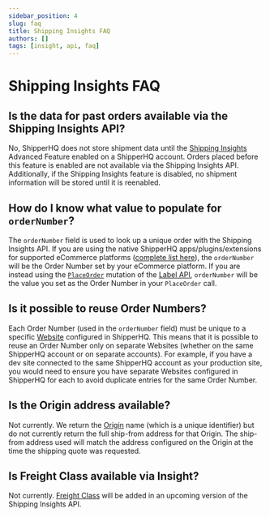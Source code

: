 ```yaml
---
sidebar_position: 4
slug: faq
title: Shipping Insights FAQ
authors: []
tags: [insight, api, faq]
---
```


# Shipping Insights FAQ

## Is the data for past orders available via the Shipping Insights API?

No, ShipperHQ does not store shipment data until the [Shipping Insights](https://docs.shipperhq.com/shipping-insights-configuration/) Advanced Feature enabled on a ShipperHQ account. Orders placed before this feature is enabled are not available via the Shipping Insights API. Additionally, if the Shipping Insights feature is disabled, no shipment information will be stored until it is reenabled.

## How do I know what value to populate for `orderNumber`?
The `orderNumber` field is used to look up a unique order with the Shipping Insights API. If you are using the native ShipperHQ apps/plugins/extensions for supported eCommerce platforms ([complete list here](https://shipperhq.com/pricing)), the `orderNumber` will be the Order Number set by your eCommerce platform. If you are instead using the [`PlaceOrder`](place-order) mutation of the [Label API](../label/overview/), `orderNumber` will be the value you set as the Order Number in your `PlaceOrder` call.

## Is it possible to reuse Order Numbers?
Each Order Number (used in the `orderNumber` field) must be unique to a specific [Website](https://docs.shipperhq.com/adding-websites-in-shipperhq/) configured in ShipperHQ. This means that it is possible to reuse an Order Number only on separate Websites (whether on the same ShipperHQ account or on separate accounts). For example, if you have a dev site connected to the same ShipperHQ account as your production site, you would need to ensure you have separate Websites configured in ShipperHQ for each to avoid duplicate entries for the same Order Number.

## Is the Origin address available?

Not currently. We return the [Origin](https://docs.shipperhq.com/origin-configuration/) name (which is a unique identifier) but do not currently return the full ship-from address for that Origin. The ship-from address used will match the address configured on the Origin at the time the shipping quote was requested.

## Is Freight Class available via Insight?

Not currently. [Freight Class](https://docs.shipperhq.com/ltl-freight-carrier-configuration/#Freight_Classes) will be added in an upcoming version of the Shipping Insights API.
